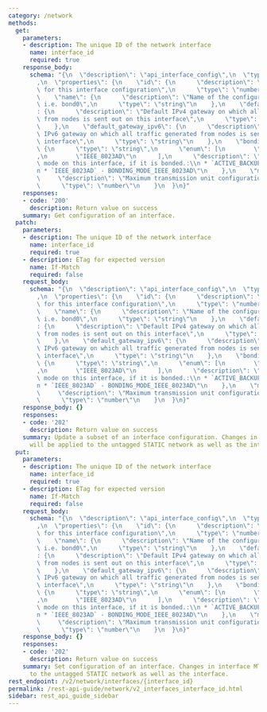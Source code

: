 ```yaml
---
category: /network
methods:
  get:
    parameters:
    - description: The unique ID of the network interface
      name: interface_id
      required: true
    response_body:
      schema: "{\n  \"description\": \"api_interface_config\",\n  \"type\": \"object\"\
        ,\n  \"properties\": {\n    \"id\": {\n      \"description\": \"Unique identifier\
        \ for this interface configuration\",\n      \"type\": \"number\"\n    },\n\
        \    \"name\": {\n      \"description\": \"Name of the configured interface\
        \ i.e. bond0\",\n      \"type\": \"string\"\n    },\n    \"default_gateway\"\
        : {\n      \"description\": \"Default IPv4 gateway on which all traffic generated\
        \ from nodes is sent out on this interface\",\n      \"type\": \"string\"\n\
        \    },\n    \"default_gateway_ipv6\": {\n      \"description\": \"Default\
        \ IPv6 gateway on which all traffic generated from nodes is sent out on this\
        \ interface\",\n      \"type\": \"string\"\n    },\n    \"bonding_mode\":\
        \ {\n      \"type\": \"string\",\n      \"enum\": [\n        \"ACTIVE_BACKUP\"\
        ,\n        \"IEEE_8023AD\"\n      ],\n      \"description\": \"Linux bonding\
        \ mode on this interface, if it is bonded.:\\n * `ACTIVE_BACKUP` - BONDING_MODE_ACTIVE_BACKUP,\\\
        n * `IEEE_8023AD` - BONDING_MODE_IEEE_8023AD\"\n    },\n    \"mtu\": {\n \
        \     \"description\": \"Maximum transmission unit configuration value\",\n\
        \      \"type\": \"number\"\n    }\n  }\n}"
    responses:
    - code: '200'
      description: Return value on success
    summary: Get configuration of an interface.
  patch:
    parameters:
    - description: The unique ID of the network interface
      name: interface_id
      required: true
    - description: ETag for expected version
      name: If-Match
      required: false
    request_body:
      schema: "{\n  \"description\": \"api_interface_config\",\n  \"type\": \"object\"\
        ,\n  \"properties\": {\n    \"id\": {\n      \"description\": \"Unique identifier\
        \ for this interface configuration\",\n      \"type\": \"number\"\n    },\n\
        \    \"name\": {\n      \"description\": \"Name of the configured interface\
        \ i.e. bond0\",\n      \"type\": \"string\"\n    },\n    \"default_gateway\"\
        : {\n      \"description\": \"Default IPv4 gateway on which all traffic generated\
        \ from nodes is sent out on this interface\",\n      \"type\": \"string\"\n\
        \    },\n    \"default_gateway_ipv6\": {\n      \"description\": \"Default\
        \ IPv6 gateway on which all traffic generated from nodes is sent out on this\
        \ interface\",\n      \"type\": \"string\"\n    },\n    \"bonding_mode\":\
        \ {\n      \"type\": \"string\",\n      \"enum\": [\n        \"ACTIVE_BACKUP\"\
        ,\n        \"IEEE_8023AD\"\n      ],\n      \"description\": \"Linux bonding\
        \ mode on this interface, if it is bonded.:\\n * `ACTIVE_BACKUP` - BONDING_MODE_ACTIVE_BACKUP,\\\
        n * `IEEE_8023AD` - BONDING_MODE_IEEE_8023AD\"\n    },\n    \"mtu\": {\n \
        \     \"description\": \"Maximum transmission unit configuration value\",\n\
        \      \"type\": \"number\"\n    }\n  }\n}"
    response_body: {}
    responses:
    - code: '202'
      description: Return value on success
    summary: Update a subset of an interface configuration. Changes in interface MTU
      will be applied to the untagged STATIC network as well as the interface.
  put:
    parameters:
    - description: The unique ID of the network interface
      name: interface_id
      required: true
    - description: ETag for expected version
      name: If-Match
      required: false
    request_body:
      schema: "{\n  \"description\": \"api_interface_config\",\n  \"type\": \"object\"\
        ,\n  \"properties\": {\n    \"id\": {\n      \"description\": \"Unique identifier\
        \ for this interface configuration\",\n      \"type\": \"number\"\n    },\n\
        \    \"name\": {\n      \"description\": \"Name of the configured interface\
        \ i.e. bond0\",\n      \"type\": \"string\"\n    },\n    \"default_gateway\"\
        : {\n      \"description\": \"Default IPv4 gateway on which all traffic generated\
        \ from nodes is sent out on this interface\",\n      \"type\": \"string\"\n\
        \    },\n    \"default_gateway_ipv6\": {\n      \"description\": \"Default\
        \ IPv6 gateway on which all traffic generated from nodes is sent out on this\
        \ interface\",\n      \"type\": \"string\"\n    },\n    \"bonding_mode\":\
        \ {\n      \"type\": \"string\",\n      \"enum\": [\n        \"ACTIVE_BACKUP\"\
        ,\n        \"IEEE_8023AD\"\n      ],\n      \"description\": \"Linux bonding\
        \ mode on this interface, if it is bonded.:\\n * `ACTIVE_BACKUP` - BONDING_MODE_ACTIVE_BACKUP,\\\
        n * `IEEE_8023AD` - BONDING_MODE_IEEE_8023AD\"\n    },\n    \"mtu\": {\n \
        \     \"description\": \"Maximum transmission unit configuration value\",\n\
        \      \"type\": \"number\"\n    }\n  }\n}"
    response_body: {}
    responses:
    - code: '202'
      description: Return value on success
    summary: Set configuration of an interface. Changes in interface MTU will be applied
      to the untagged STATIC network as well as the interface.
rest_endpoint: /v2/network/interfaces/{interface_id}
permalink: /rest-api-guide/network/v2_interfaces_interface_id.html
sidebar: rest_api_guide_sidebar
---
```

